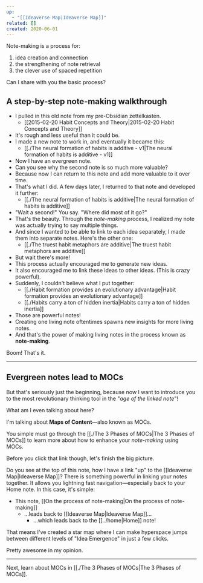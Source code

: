 ```yaml
---
up:
  - "[[Ideaverse Map|Ideaverse Map]]"
related: []
created: 2020-06-01
---
```

Note-making is a process for:

1. idea creation and connection
2. the strengthening of note retrieval
3. the clever use of spaced repetition

Can I share with you the basic process?
## A step-by-step note-making walkthrough
- I pulled in this old note from my pre-Obsidian zettelkasten. 
	- [[2015-02-20 Habit Concepts and Theory|2015-02-20 Habit Concepts and Theory]]
- It's rough and less useful than it could be.
- I made a new note to work in, and eventually it became this:
	- [[./The neural formation of habits is additive - v1|The neural formation of habits is additive - v1]]
- Now I have an evergreen note.
- Can you see why the second note is so much more valuable?
- Because now I can return to this note and add more valuable to it over time. 
- That's what I did. A few days later, I returned to that note and developed it further:
	- [[./The neural formation of habits is additive|The neural formation of habits is additive]]
- "Wait a second!" You say. "Where did most of it go?"
- That's the beauty. Through the *note-making* process, I realized my note was actually trying to say multiple things. 
- And since I wanted to be able to link to each idea separately, I made them into separate notes. Here's the other one:
	- [[./The truest habit metaphors are additive|The truest habit metaphors are additive]]
- But wait there's more! 
- This process actually encouraged me to generate new ideas.
- It also encouraged me to link these ideas to other ideas. (This is crazy powerful). 
- Suddenly, I couldn't believe what I put together:
	- [[./Habit formation provides an evolutionary advantage|Habit formation provides an evolutionary advantage]]
	- [[./Habits carry a ton of hidden inertia|Habits carry a ton of hidden inertia]]
- Those are powerful notes!
- Creating one living note oftentimes spawns new insights for more living notes.
- And that's the power of making living notes in the process known as **note-making**.

Boom! That's it. 

---

## Evergreen notes lead to MOCs
But that's seriously just the beginning, because now I want to introduce you to the most revolutionary thinking tool in the "*age of the linked note*"!

What am I even talking about here?  

I'm talking about **Maps of Content**—also known as MOCs.

You simple must go through the [[./The 3 Phases of MOCs|The 3 Phases of MOCs]] to learn more about how to enhance your *note-making* using MOCs.

Before you click that link though, let's finish the big picture. 

Do you see at the top of this note, how I have a link "up" to the [[Ideaverse Map|Ideaverse Map]]? There is something powerful in linking your notes together. It allows you lightning fast navigation—especially back to your Home note. In this case, it's simple:

- This note, [[On the process of note-making|On the process of note-making]]
	- ...leads back to [[Ideaverse Map|Ideaverse Map]]...
		- ...which leads back to the [[../home|Home]] note!

That means I've created a star map where I can make hyperspace jumps between different levels of "Idea Emergence" in just a few clicks.

Pretty awesome in my opinion.

---

Next, learn about MOCs in [[./The 3 Phases of MOCs|The 3 Phases of MOCs]].

